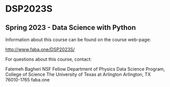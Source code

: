 # DSP2023S

## Spring 2023 - Data Science with Python
 
Information about this course can be found on the course web-page:
 
http://www.faba.one/DSP2023S/

For questions about this course, contact:

Fatemeh Bagheri
NSF Fellow
Department of Physics
Data Science Program, College of Science
The University of Texas at Arlington
Arlington, TX 76010-1765
faba.one

